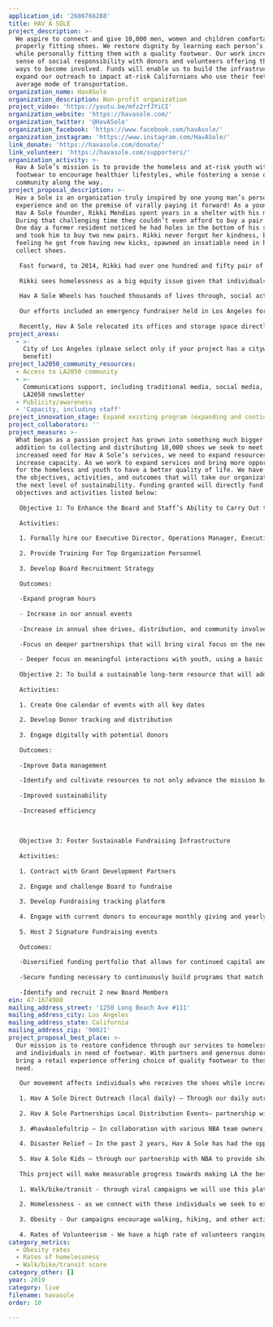 ```yaml
---
application_id: '2686766288'
title: HAV A SOLE
project_description: >-
  We aspire to connect and give 10,000 men, women and children comfortable and
  properly fitting shoes. We restore dignity by learning each person’s name
  while personally fitting them with a quality footwear. Our work increases the
  sense of social responsibility with donors and volunteers offering them viral
  ways to become involved. Funds will enable us to build the infrastructure and
  expand our outreach to impact at-risk Californians who use their feet as an
  average mode of transportation.
organization_name: HavASole
organization_description: Non-profit organization
project_video: 'https://youtu.be/mfz2rfJYiCI'
organization_website: 'https://havasole.com/'
organization_twitter: '@HavASole'
organization_facebook: 'https://www.facebook.com/havAsole/'
organization_instagram: 'https://www.instagram.com/HavASole/'
link_donate: 'https://havasole.com/donate/'
link_volunteer: 'https://havasole.com/supporters/'
organization_activity: >-
  Hav A Sole’s mission is to provide the homeless and at-risk youth with quality
  footwear to encourage healthier lifestyles, while fostering a sense of
  community along the way.
project_proposal_description: >-
  Hav a Sole is an organization truly inspired by one young man’s personal
  experience and on the premise of virally paying it forward! As a young boy,
  Hav A Sole founder, Rikki Mendias spent years in a shelter with his mother.
  During that challenging time they couldn’t even afford to buy a pair of shoes.
  One day a former resident noticed he had holes in the bottom of his sneakers
  and took him to buy two new pairs. Rikki never forgot her kindness, but the
  feeling he got from having new kicks, spawned an insatiable need in him to
  collect shoes. 
   
   Fast forward, to 2014, Rikki had over one hundred and fifty pair of shoes, when he suddenly realized there were people out there who had none. That’s when he loaded the back of his car and drove the streets until he found someone who could benefit from a newer pair of shoes. With their permission, Rikki took a before and after photo and posted it on social media. Inspired, many of his followers started sending in tennis shoes from all over the country, and that’s how Hav A Sole was born.
   
   Rikki sees homelessness as a big equity issue given that individuals experiencing homelessness are some of the most marginalized and disadvantaged people in our society. Focusing resources and investments on youth and homeless communities that have been left behind will produce the greatest returns. Accordingly we have developed this program to address one of the major inequities in the communities we serve.
   
   Hav A Sole Wheels has touched thousands of lives through, social activism, volunteering and building community. In four years we've given out over 13,000 pairs of shoes in 20 cities while touching thousands of lives.
   
   Our efforts included an emergency fundraiser held in Los Angeles for the Hurricane Harvey victims. This event took place over an entire weekend at Horace Mann Junior High bringing together individuals and grass root organizations from local communities which produced 1,500 pairs of shoes and carloads of supplies fitting a 53-foot semi-truck which transported these supplies to Houston by the Hav A Sole team. 
   
   Recently, Hav A Sole relocated its offices and storage space directly in the Downtown Los Angeles’ Skid Row area where many of these programs take place.
project_areas:
  - >-
    City of Los Angeles (please select only if your project has a citywide
    benefit)
project_la2050_community_resources:
  - Access to LA2050 community
  - >-
    Communications support, including traditional media, social media, and
    LA2050 newsletter
  - Publicity/awareness
  - 'Capacity, including staff'
project_innovation_stage: Expand existing program (expanding and continuing ongoing successful projects)
project_collaborators: ''
project_measure: >-
  What began as a passion project has grown into something much bigger. In
  addition to collecting and distributing 10,000 shoes we seek to meet the
  increased need for Hav A Sole’s services, we need to expand resources and
  increase capacity. As we work to expand services and bring more opportunities
  for the homeless and youth to have a better quality of life. We have outlined
  the objectives, activities, and outcomes that will take our organization to
  the next level of sustainability. Funding granted will directly fund the
  objectives and activities listed below: 
   
   Objective 1: To Enhance the Board and Staff’s Ability to Carry Out the Mission of the organization 
   
   Activities: 
   
   1. Formally hire our Executive Director, Operations Manager, Executive Assistant/Contracted employee for administrative work 
   
   2. Provide Training For Top Organization Personnel 
   
   3. Develop Board Recruitment Strategy 
   
   Outcomes: 
   
   -Expand program hours 
   
   - Increase in our annual events 
   
   -Increase in annual shoe drives, distribution, and community involvement 
   
   -Focus on deeper partnerships that will bring viral focus on the need for community involvement in solving bringing basic needs to the homeless, low income, and at-risk community members 
   
   - Deeper focus on meaningful interactions with youth, using a basic need item (shoes) to connect and show them they are important 
   
   Objective 2: To build a sustainable long-term resource that will address the need for footwear and other basic necessity while fostering a culture of community involvement and volunteerism
   
   Activities:
   
   1. Create One calendar of events with all key dates
   
   2. Develop Donor tracking and distribution
   
   3. Engage digitally with potential donors
   
   Outcomes:
   
   -Improve Data management
   
   -Identify and cultivate resources to not only advance the mission but to address the infrastructure for developing of Hav A Sole as a long-term resource for recycling footwear and making them available to all those who need them
   
   -Improved sustainability
   
   -Increased efficiency 
   
   
   
   Objective 3: Foster Sustainable Fundraising Infrastructure
   
   Activities: 
   
   1. Contract with Grant Development Partners
   
   2. Engage and challenge Board to fundraise 
   
   3. Develop Fundraising tracking platform 
   
   4. Engage with current donors to encourage monthly giving and yearly commitments 
   
   5. Host 2 Signature Fundraising events
   
   Outcomes:
   
   -Diversified funding portfolio that allows for continued capital and growth potential 
   
   -Secure funding necessary to continuously build programs that match the organizations growing mission
   
   -Identify and recruit 2 new Board Members
ein: 47-1674980
mailing_address_street: '1250 Long Beach Ave #111'
mailing_address_city: Los Angeles
mailing_address_state: California
mailing_address_zip: '90021'
project_proposal_best_place: >-
  Our mission is to restore confidence through our services to homeless, youth
  and individuals in need of footwear. With partners and generous donors, we
  bring a retail experience offering choice of quality footwear to those in
  need. 
   
   Our movement affects individuals who receives the shoes while increasing a sense of responsibility for donors and volunteers offering them a way connect. Hav A Sole’s goal for 2019 is to double our efforts so we can increase the amount of shoes given out, our programs and outreach includes:
   
   1. Hav A Sole Direct Outreach (local daily) — Through our daily outreach we ensure anytime we see a need we can fill that need for reliable footwear. On a daily basis our team identify, fit, and donates shoes to those in need —yes, that means if we cross paths with a homeless person in need of shoes, we offer help on the spot! 
   
   2. Hav A Sole Partnerships Local Distribution Events— partnership with various footwear companies we organize donation events to encourage shoe lovers to donate their unwanted shoes. We then organize volunteer days to distribute the footwear. Each outreach day is a chance to foster partnerships, encourage community service, and make a real connection within the community. 
   
   3. #havAsolefultrip — In collaboration with various NBA team owners, players, coaches and fans, we organize 2-3 nationwide outreaches per year to bring attention to the national crisis of homelessness. These successful outreach allow us to collect shoes and other donations, while viral connections are made both on and off-line 
   
   4. Disaster Relief — In the past 2 years, Hav A Sole has had the opportunity and resources to organize and mobilize outreach teams during several heartbreaking natural disasters. With a surplus in shoes and a warehouse to keep them, we aim to be the number one distributor of footwear during natural disasters. 
   
   5. Hav A Sole Kids — through our partnership with NBA to provide shoes and other resources to children participating in NBA children and youth programs we organize and distribute shoe donations to school aged children. 
   
   This project will make measurable progress towards making LA the best place to LIVE using the LA2050 our programs will support the following metrics: 
   
   1. Walk/bike/transit - through viral campaigns we will use this platform to inform and include all donors and receivers in our walking campaigns including an annual Sock Walk.
   
   2. Homelessness - as we connect with these individuals we seek to explore ways to connect them with basic needs resources. 
   
   3. Obesity - Our campaigns encourage walking, hiking, and other activity related group recreation as well as a focus on promoting healthier lifestyles. 
   
   4. Rates of Volunteerism - We have a high rate of volunteers ranging from donors, social media followers, as well as NBA and other high profile supporters as we focus on recruiting all donors to become volunteers.
category_metrics:
  - Obesity rates
  - Rates of homelessness
  - Walk/bike/transit score
category_other: []
year: 2019
category: live
filename: havasole
order: 10

---
```

